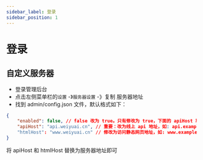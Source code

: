 ```yaml
---
sidebar_label: 登录
sidebar_position: 1
---
```


# 登录

## 自定义服务器

- 登录管理后台
- 点击左侧菜单栏的`设置` -》`服务器设置` -》复制 服务器地址
- 找到 admin/config.json 文件，默认格式如下：

```json
{
    "enabled": false, // false 改为 true。只有修改为 true，下面的 apiHost 和 htmlHost 才能生效
    "apiHost": "api.weiyuai.cn", // 重要：改为线上 api 地址，如: api.example.com，不能够以 http 开头
    "htmlHost": "www.weiyuai.cn" // 修改为访问静态网页地址，如: www.example.com，不能够以 http 开头
}
```

将 apiHost 和 htmlHost 替换为服务器地址即可
